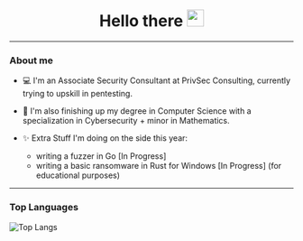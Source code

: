 <h1 align="center">Hello there <img src="https://media.giphy.com/media/v1.Y2lkPTc5MGI3NjExcG9pN3FsamUzeW40b3R4YW1jYXRkM25wZng2Y3p6M3lxYmFsNjZkayZlcD12MV9zdGlja2Vyc19zZWFyY2gmY3Q9cw/ZDNQdzCUjIK9VNUE2c/giphy.gif" width="30px"></h1>

<hr></hr>

### About me
- 💻 I'm an Associate Security Consultant at PrivSec Consulting, currently trying to upskill in pentesting.
- 📖 I'm also finishing up my degree in Computer Science with a specialization in Cybersecurity + minor in Mathematics.

- ✨ Extra Stuff I'm doing on the side this year:
  * writing a fuzzer in Go [In Progress]
  * writing a basic ransomware in Rust for Windows [In Progress] (for educational purposes)

<hr></hr>

### Top Languages
 ![Top Langs](https://github-readme-stats.vercel.app/api/top-langs/?username=cicada-legs&layout=compact)

